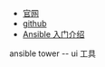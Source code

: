 
- [官网](https://www.ansible.com/)
- [github](https://github.com/ansible/ansible)
- [Ansible 入门介绍](https://lotabout.me/2020/Ansible-Introduction/)

ansible tower -- ui 工具